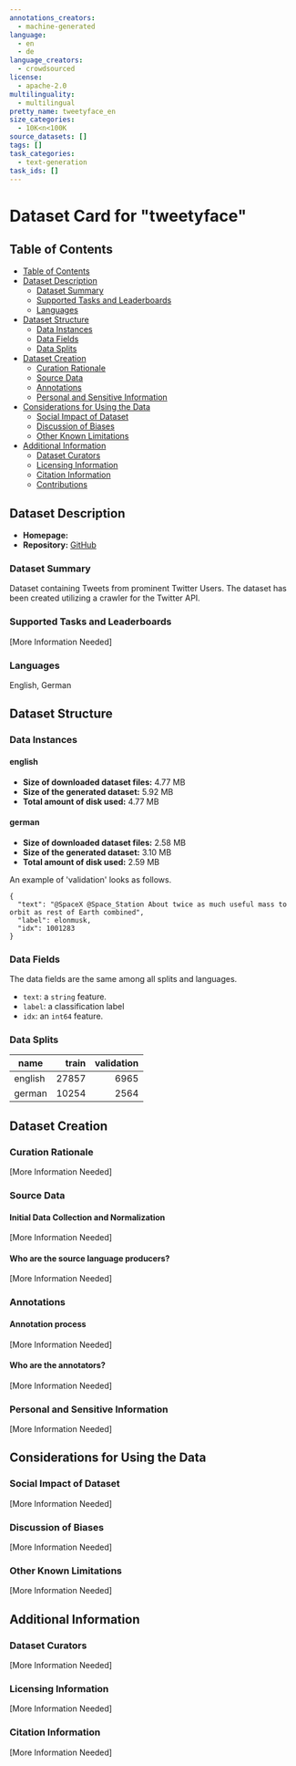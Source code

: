 ```yaml
---
annotations_creators:
  - machine-generated
language:
  - en
  - de
language_creators:
  - crowdsourced
license:
  - apache-2.0
multilinguality:
  - multilingual
pretty_name: tweetyface_en
size_categories:
  - 10K<n<100K
source_datasets: []
tags: []
task_categories:
  - text-generation
task_ids: []
---
```


# Dataset Card for "tweetyface"

## Table of Contents

- [Table of Contents](#table-of-contents)
- [Dataset Description](#dataset-description)
  - [Dataset Summary](#dataset-summary)
  - [Supported Tasks and Leaderboards](#supported-tasks-and-leaderboards)
  - [Languages](#languages)
- [Dataset Structure](#dataset-structure)
  - [Data Instances](#data-instances)
  - [Data Fields](#data-fields)
  - [Data Splits](#data-splits)
- [Dataset Creation](#dataset-creation)
  - [Curation Rationale](#curation-rationale)
  - [Source Data](#source-data)
  - [Annotations](#annotations)
  - [Personal and Sensitive Information](#personal-and-sensitive-information)
- [Considerations for Using the Data](#considerations-for-using-the-data)
  - [Social Impact of Dataset](#social-impact-of-dataset)
  - [Discussion of Biases](#discussion-of-biases)
  - [Other Known Limitations](#other-known-limitations)
- [Additional Information](#additional-information)
  - [Dataset Curators](#dataset-curators)
  - [Licensing Information](#licensing-information)
  - [Citation Information](#citation-information)
  - [Contributions](#contributions)

## Dataset Description

- **Homepage:**
- **Repository:** [GitHub](https://github.com/ml-projects-kiel/OpenCampus-ApplicationofTransformers)

### Dataset Summary

Dataset containing Tweets from prominent Twitter Users.
The dataset has been created utilizing a crawler for the Twitter API.

### Supported Tasks and Leaderboards

[More Information Needed]

### Languages

English, German

## Dataset Structure

### Data Instances

#### english

- **Size of downloaded dataset files:** 4.77 MB
- **Size of the generated dataset:** 5.92 MB
- **Total amount of disk used:** 4.77 MB

#### german

- **Size of downloaded dataset files:** 2.58 MB
- **Size of the generated dataset:** 3.10 MB
- **Total amount of disk used:** 2.59 MB

An example of 'validation' looks as follows.

```
{
  "text": "@SpaceX @Space_Station About twice as much useful mass to orbit as rest of Earth combined",
  "label": elonmusk,
  "idx": 1001283
}
```

### Data Fields

The data fields are the same among all splits and languages.

- `text`: a `string` feature.
- `label`: a classification label
- `idx`: an `int64` feature.

### Data Splits

| name    | train | validation |
| ------- | ----: | ---------: |
| english | 27857 |       6965 |
| german  | 10254 |       2564 |

## Dataset Creation

### Curation Rationale

[More Information Needed]

### Source Data

#### Initial Data Collection and Normalization

[More Information Needed]

#### Who are the source language producers?

[More Information Needed]

### Annotations

#### Annotation process

[More Information Needed]

#### Who are the annotators?

[More Information Needed]

### Personal and Sensitive Information

[More Information Needed]

## Considerations for Using the Data

### Social Impact of Dataset

[More Information Needed]

### Discussion of Biases

[More Information Needed]

### Other Known Limitations

[More Information Needed]

## Additional Information

### Dataset Curators

[More Information Needed]

### Licensing Information

[More Information Needed]

### Citation Information

[More Information Needed]
